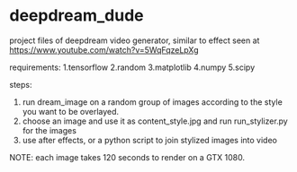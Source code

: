 # deepdream_dude
project files of deepdream video generator, similar to effect seen at https://www.youtube.com/watch?v=5WqFqzeLpXg


requirements:
1.tensorflow
2.random
3.matplotlib
4.numpy
5.scipy

steps:

1. run dream_image on a random group of images according to the style you want to be overlayed.
2. choose an image and use it as content_style.jpg and run  run_stylizer.py for the images
3. use after effects, or a python script to join stylized images into video

NOTE: each image takes 120 seconds to render on a GTX 1080.

